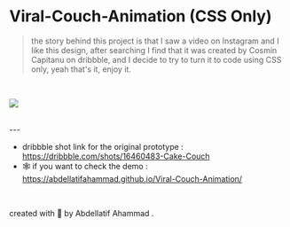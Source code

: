 # Viral-Couch-Animation (CSS Only)


> the story behind this project is that I saw a video on Instagram and I like this design, after searching I find that it was created by Cosmin Capitanu on dribbble, and I decide to try to turn it to code using CSS only, yeah that's it, enjoy it.

<br>


![](./assets/img/demo.gif)

<br>
---

 - dribbble shot link for the original prototype : https://dribbble.com/shots/16460483-Cake-Couch
 - 🕸 if you want to check the demo :  https://abdellatifahammad.github.io/Viral-Couch-Animation/


<br>

 created with 💓 by Abdellatif Ahammad .
